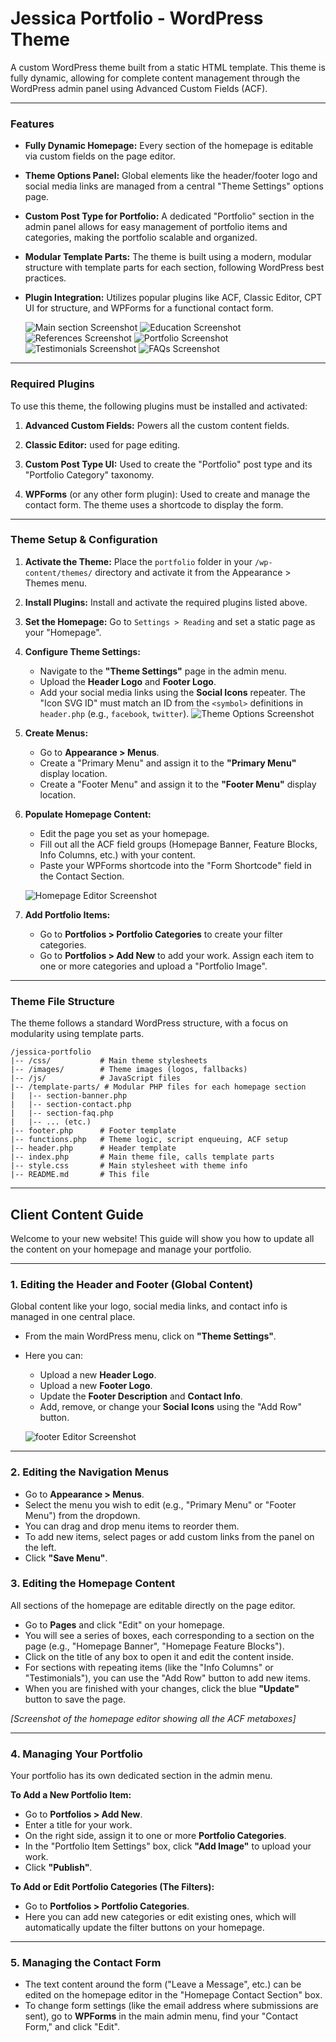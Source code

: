 # Jessica Portfolio - WordPress Theme

A custom WordPress theme built from a static HTML template. This theme is fully dynamic, allowing for complete content management through the WordPress admin panel using Advanced Custom Fields (ACF).

---

### Features

- **Fully Dynamic Homepage:** Every section of the homepage is editable via custom fields on the page editor.
- **Theme Options Panel:** Global elements like the header/footer logo and social media links are managed from a central "Theme Settings" options page.
- **Custom Post Type for Portfolio:** A dedicated "Portfolio" section in the admin panel allows for easy management of portfolio items and categories, making the portfolio scalable and organized.
- **Modular Template Parts:** The theme is built using a modern, modular structure with template parts for each section, following WordPress best practices.
- **Plugin Integration:** Utilizes popular plugins like ACF, Classic Editor, CPT UI for structure, and WPForms for a functional contact form.

  ![Main section Screenshot](screenshots/main.png)
  ![Education Screenshot](screenshots/education.png)
  ![References Screenshot](screenshots/reference.png)
  ![Portfolio Screenshot](screenshots/portfolio.png)
  ![Testimonials Screenshot](screenshots/testimonials.png)
  ![FAQs Screenshot](screenshots/faqs.png)
  <!-- ![Contact Screenshot](screenshots/contact.png) -->

---

### Required Plugins

To use this theme, the following plugins must be installed and activated:

1.  **Advanced Custom Fields:** Powers all the custom content fields.
1.  **Classic Editor:** used for page editing.

1.  **Custom Post Type UI:** Used to create the "Portfolio" post type and its "Portfolio Category" taxonomy.
1.  **WPForms** (or any other form plugin): Used to create and manage the contact form. The theme uses a shortcode to display the form.

---

### Theme Setup & Configuration

1.  **Activate the Theme:** Place the `portfolio` folder in your `/wp-content/themes/` directory and activate it from the Appearance > Themes menu.
2.  **Install Plugins:** Install and activate the required plugins listed above.
3.  **Set the Homepage:** Go to `Settings > Reading` and set a static page as your "Homepage".
4.  **Configure Theme Settings:**

    - Navigate to the **"Theme Settings"** page in the admin menu.
    - Upload the **Header Logo** and **Footer Logo**.
    - Add your social media links using the **Social Icons** repeater. The "Icon SVG ID" must match an ID from the `<symbol>` definitions in `header.php` (e.g., `facebook`, `twitter`).
      ![Theme Options Screenshot](screenshots/ThemeSettings.png)

5.  **Create Menus:**

    - Go to **Appearance > Menus**.
    - Create a "Primary Menu" and assign it to the **"Primary Menu"** display location.
    - Create a "Footer Menu" and assign it to the **"Footer Menu"** display location.

6.  **Populate Homepage Content:**

    - Edit the page you set as your homepage.
    - Fill out all the ACF field groups (Homepage Banner, Feature Blocks, Info Columns, etc.) with your content.
    - Paste your WPForms shortcode into the "Form Shortcode" field in the Contact Section.

    ![Homepage Editor Screenshot](screenshots/homepageEditor.png)

7.  **Add Portfolio Items:**
    - Go to **Portfolios > Portfolio Categories** to create your filter categories.
    - Go to **Portfolios > Add New** to add your work. Assign each item to one or more categories and upload a "Portfolio Image".

---

### Theme File Structure

The theme follows a standard WordPress structure, with a focus on modularity using template parts.

```text
/jessica-portfolio
|-- /css/           # Main theme stylesheets
|-- /images/        # Theme images (logos, fallbacks)
|-- /js/            # JavaScript files
|-- /template-parts/ # Modular PHP files for each homepage section
|   |-- section-banner.php
|   |-- section-contact.php
|   |-- section-faq.php
|   |-- ... (etc.)
|-- footer.php      # Footer template
|-- functions.php   # Theme logic, script enqueuing, ACF setup
|-- header.php      # Header template
|-- index.php       # Main theme file, calls template parts
|-- style.css       # Main stylesheet with theme info
|-- README.md       # This file
```

---

## Client Content Guide

Welcome to your new website! This guide will show you how to update all the content on your homepage and manage your portfolio.

---

### 1. Editing the Header and Footer (Global Content)

Global content like your logo, social media links, and contact info is managed in one central place.

- From the main WordPress menu, click on **"Theme Settings"**.
- Here you can:

  - Upload a new **Header Logo**.
  - Upload a new **Footer Logo**.
  - Update the **Footer Description** and **Contact Info**.
  - Add, remove, or change your **Social Icons** using the "Add Row" button.

  ![footer Editor Screenshot](screenshots/footerSettings.png)

---

### 2. Editing the Navigation Menus

- Go to **Appearance > Menus**.
- Select the menu you wish to edit (e.g., "Primary Menu" or "Footer Menu") from the dropdown.
- You can drag and drop menu items to reorder them.
- To add new items, select pages or add custom links from the panel on the left.
- Click **"Save Menu"**.

### 3. Editing the Homepage Content

All sections of the homepage are editable directly on the page editor.

- Go to **Pages** and click "Edit" on your homepage.
- You will see a series of boxes, each corresponding to a section on the page (e.g., "Homepage Banner", "Homepage Feature Blocks").
- Click on the title of any box to open it and edit the content inside.
- For sections with repeating items (like the "Info Columns" or "Testimonials"), you can use the "Add Row" button to add new items.
- When you are finished with your changes, click the blue **"Update"** button to save the page.

_[Screenshot of the homepage editor showing all the ACF metaboxes]_

---

### 4. Managing Your Portfolio

Your portfolio has its own dedicated section in the admin menu.

**To Add a New Portfolio Item:**

- Go to **Portfolios > Add New**.
- Enter a title for your work.
- On the right side, assign it to one or more **Portfolio Categories**.
- In the "Portfolio Item Settings" box, click **"Add Image"** to upload your work.
- Click **"Publish"**.

**To Add or Edit Portfolio Categories (The Filters):**

- Go to **Portfolios > Portfolio Categories**.
- Here you can add new categories or edit existing ones, which will automatically update the filter buttons on your homepage.

---

### 5. Managing the Contact Form

- The text content around the form ("Leave a Message", etc.) can be edited on the homepage editor in the "Homepage Contact Section" box.
- To change form settings (like the email address where submissions are sent), go to **WPForms** in the main admin menu, find your "Contact Form," and click "Edit".
